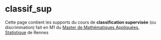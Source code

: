# classif_sup
Cette page contient les supports du cours de **classification supervisée** (ou discrimination) fait en M1 du [Master de Mathématiques Appliquées, Statistique](https://sites-formations.univ-rennes2.fr/master-mas/) de Rennes
